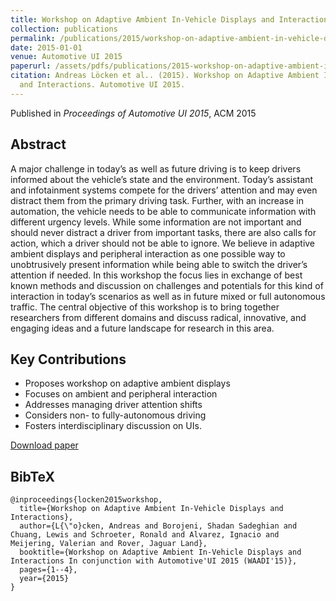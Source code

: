 ```yaml
---
title: Workshop on Adaptive Ambient In-Vehicle Displays and Interactions
collection: publications
permalink: /publications/2015/workshop-on-adaptive-ambient-in-vehicle-displays-a
date: 2015-01-01
venue: Automotive UI 2015
paperurl: /assets/pdfs/publications/2015-workshop-on-adaptive-ambient-in-vehicle-displays-a.pdf
citation: Andreas Löcken et al.. (2015). Workshop on Adaptive Ambient In-Vehicle Displays
  and Interactions. Automotive UI 2015.
---
```


Published in *Proceedings of Automotive UI 2015*, ACM 2015

## Abstract

A major challenge in today’s as well as future driving is to keep drivers informed about the vehicle’s state and the environment. Today’s assistant and infotainment systems compete for the drivers’ attention and may even distract them from the primary driving task. Further, with an increase in automation, the vehicle needs to be able to communicate information with different urgency levels. While some information are not important and should never distract a driver from important tasks, there are also calls for action, which a driver should not be able to ignore. We believe in adaptive ambient displays and peripheral interaction as one possible way to unobtrusively present information while being able to switch the driver’s attention if needed. In this workshop the focus lies in exchange of best known methods and discussion on challenges and potentials for this kind of interaction in today’s scenarios as well as in future mixed or full autonomous traffic. The central objective of this workshop is to bring together researchers from different domains and discuss radical, innovative, and engaging ideas and a future landscape for research in this area.

## Key Contributions

* Proposes workshop on adaptive ambient displays
* Focuses on ambient and peripheral interaction
* Addresses managing driver attention shifts
* Considers non- to fully-autonomous driving
* Fosters interdisciplinary discussion on UIs.

[Download paper](https://www.auto-ui.org/15/p/workshopproposals/WAADI.pdf)


## BibTeX

```
@inproceedings{locken2015workshop,
  title={Workshop on Adaptive Ambient In-Vehicle Displays and Interactions},
  author={L{\"o}cken, Andreas and Borojeni, Shadan Sadeghian and Chuang, Lewis and Schroeter, Ronald and Alvarez, Ignacio and Meijering, Valerian and Rover, Jaguar Land},
  booktitle={Workshop on Adaptive Ambient In-Vehicle Displays and Interactions In conjunction with Automotive'UI 2015 (WAADI'15)},
  pages={1--4},
  year={2015}
}
```